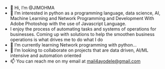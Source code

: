 - 👋 Hi, I’m @JIMOHMA
- 👀 I’m interested in python as a programming language, data science, AI, Machine Learning and Network Programming and Development With Adobe Photoshop with the use of Javascript Language. 
- I enjoy the process of automating tasks and systems of operations for businesses. Coming up with solutions to help the smoothen business operations is what drives me to do what I do 
- 🌱 I’m currently learning Network programming with python...
- 💞️ I’m looking to collaborate on projects that are data driven, AI/ML intensive and automation oriented
- 📫 You can reach me on my email at mail4ayodele@gmail.com

<!---
JIMOHMA/JIMOHMA is a ✨ special ✨ repository because its `README.md` (this file) appears on your GitHub profile.
You can click the Preview link to take a look at your changes.
--->
